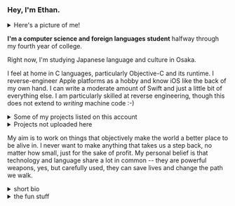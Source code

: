 <!--
**EthanRDoesMC/EthanRDoesMC** is a ✨ _special_ ✨ repository because its `README.md` (this file) appears on your GitHub profile.

Here are some ideas to get you started:

- 🔭 I’m currently working on ...
- 🌱 I’m currently learning ...
- 👯 I’m looking to collaborate on ...
- 🤔 I’m looking for help with ...
- 💬 Ask me about ...
- 📫 How to reach me: ...
- 😄 Pronouns: ...
- ⚡ Fun fact: ...
-->

<!--no I'm not going to delete the above why do you ask-->


### Hey, I'm Ethan.

<details>
 <summary>Here's a picture of me!</summary>
 Everyone knows me by my GitHub icon, as it's the one I use practically everywhere. To change it is tantamount to heresy at this point. Otherwise I'd use this image.
 
 ![I think it looks nice! If you'll forgive the low quality... it's a picture of a picture. Long story.](https://raw.githubusercontent.com/EthanRDoesMC/EthanRDoesMC/main/IMG_2750.jpeg)
</details>

**I'm a computer science and foreign languages student** halfway through my fourth year of college.

Right now, I'm studying Japanese language and culture in Osaka.

I feel at home in C languages, particularly Objective-C and its runtime. I reverse-engineer Apple platforms as a hobby and know iOS like the back of my own hand. I can write a moderate amount of Swift and just a little bit of everything else.
I am particularly skilled at reverse engineering, though this does not extend to *writing* machine code :-) 

<details>
<summary>Some of my projects listed on this account</summary>
 
- No Man's Sky Retro Shader Fix, a patch to fix the shader code in the older "classic" No Man's Sky versions
- touchBarFun, a proof-of-concept (with horrific memory management) for putting a working macOS Menu Bar on the Touch Bar by traversing and recreating it via Accessibility APIs
- Brooklyn, a bridge between iMessage and Matrix Chat - less functional and more research in nature, it implements various experiments from the process of figuring out how iMessage *works*
- KBPulse, a fun little experiment to figure out how to control the keyboard backlight on M1 MacBooks... it adds a pulse animation! No promises regarding the health of the LEDs... :)
- Dawn, an iOS jailbreak tweak to selectively override the iOS 13 light/dark mode appearances of various system components
- Truecuts, a *widely-used* jailbreak tweak that removes the arbitrary limits on Automations in Shortcuts, and that may have been the reason Apple finally removed those limits...
- homebridge-sengled-ethanr, a desperate and successful attempt to make my dad's crappy smart bulbs have full-featured functionality in Homebridge, by forking an existing implementation

Anything older than that, you can ignore... I was really young when I made those :-)
</details>

<details>
<summary>Projects not uploaded here</summary>
 
- BatteryPercentage, a tweak enabling the unused battery percentage indicator Apple made for iPhones with notches, along with a degree of customizability I wrote
- Arise, a tweak with some fun Lock Screen changes, like making notifications appear with an animation or automatically playing Live Photo wallpapers (this was before iOS 16)
- Numberfications, a tweak to replace the (X) on the notification clear button with a count of the notifications in that section
- Mammoth, an unreleased work-in-progress iOS client for Mastodon that was decently far along. Auth and some limited interactivity were in place. It was written in Swift and SwiftUI, which is astounding because I do not like SwiftUI-driven apps
 
</details>

My aim is to work on things that objectively make the world a better place to be alive in. I never want to make anything that takes us a step back, no matter how small, just for the sake of profit. My personal belief is that technology and language share a lot in common -- they are powerful weapons, yes, but carefully used, they can save lives and change the path we walk.

<details>
 <summary>short bio</summary>

### Bio
I've always been interested in making things on a computer, and in 2017 I stepped over the threshold into programming. I was self-taught and I made *very little progress* until early 2020. (Click on the **Dawn** repository to see that progress! It was localized into 17 different languages, by the way.)

I have a bit of a raw talent for reverse engineering that I've been turning into a skillset over the years. In early 2021 Beeper commissioned me to **research and build an iMessage client**/Matrix bridge, which I called Brooklyn. It's not what they use today, but it provided a lot of the foundational research. (That's quite the accomplishment for someone who learned what a return type was a year prior!)

In late 2021, a bit overwhelmed with depression and attending a college I couldn't really afford nor wanted to attend, I resorted to hobbyist development to keep myself afloat. **KBPulse and TouchBarFun are the result** -- pure reverse engineering of the MacBook keyboard backlight, and an implementation of *the macOS menu bar* in the *Touch Bar!* Disclaimer: it's not very... ahh... efficient.

I am now attending a state university. It's a lot cheaper and I'm a lot happier with the program and the university. As a result I've had less time for completely original, massive projects -- because I am actually doing my schoolwork now lol -- but I keep myself involved in whatever interests me. **For that, see any repos committed to since August 2022.**
</details>

<details>
 <summary>the fun stuff</summary>
 
### the fun stuff
- the music: alternative, indie/math/post rock, electronic, world
    - 65daysofstatic, ODESZA, Solar Fields
    - afterhours, Tom's Story, maybeshewill
    - keali'i reichel, pure heart, KODŌ
- the rig
    - ryzen 5 2600, rx 580, 2 ssds, 1 hdd, 4 fans
    - windows 11, macos 11
- the phones
    - iphone: 3g, (3x) 4, (3x) 4S, (2x) 5s, 5c, (2x) 6, (2x) SE, 7, and my daily driver 13 pro max
</details>

